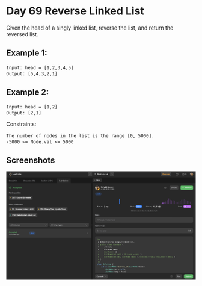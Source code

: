 
# Day 69 Reverse Linked List

Given the head of a singly linked list, reverse the list, and return the reversed list.

## Example 1:


````
Input: head = [1,2,3,4,5]
Output: [5,4,3,2,1]
````

## Example 2:
````
Input: head = [1,2]
Output: [2,1]
````

Constraints:

```
The number of nodes in the list is the range [0, 5000].
-5000 <= Node.val <= 5000
```











## Screenshots

![Solution Screenshot](/ProgramSS/Solution69.png)







